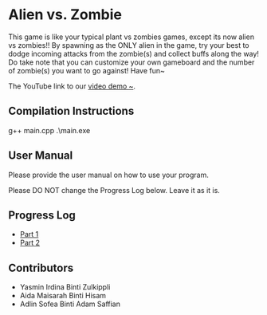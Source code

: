 # Alien vs. Zombie

This game is like your typical plant vs zombies games, except its now alien vs zombies!! By spawning as the ONLY alien in the game, try your best to dodge incoming attacks from the zombie(s) and collect buffs along the way! Do take note that you can customize your own gameboard and the number of zombie(s) you want to go against! Have fun~

The YouTube link to our [video demo ~](https://youtu.be/dAhQZ3tbdTs).

## Compilation Instructions

g++ main.cpp 
.\main.exe

## User Manual

Please provide the user manual on how to use your program.

Please DO NOT change the Progress Log below. Leave it as it is.

## Progress Log

- [Part 1](PART1.md)
- [Part 2](PART2.md)

## Contributors

- Yasmin Irdina Binti Zulkippli
- Aida Maisarah Binti Hisam
- Adlin Sofea Binti Adam Saffian
